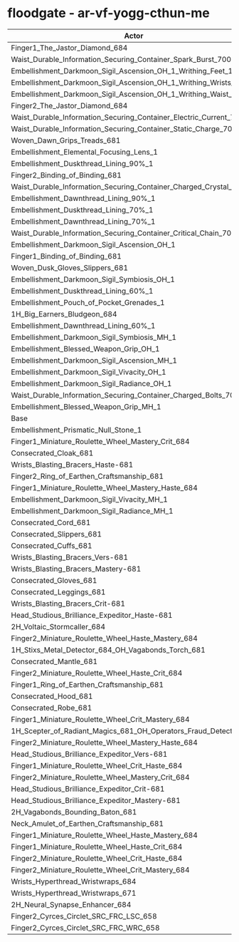 # floodgate - ar-vf-yogg-cthun-me
| Actor | DPS | Increase |
|---|:---:|:---:|
|Finger1_The_Jastor_Diamond_684|3291426|0.97%|
|Waist_Durable_Information_Securing_Container_Spark_Burst_700|3287845|0.86%|
|Embellishment_Darkmoon_Sigil_Ascension_OH_1_Writhing_Feet_1|3285112|0.78%|
|Embellishment_Darkmoon_Sigil_Ascension_OH_1_Writhing_Wrists_1|3285012|0.78%|
|Embellishment_Darkmoon_Sigil_Ascension_OH_1_Writhing_Waist_1|3284767|0.77%|
|Finger2_The_Jastor_Diamond_684|3284241|0.75%|
|Waist_Durable_Information_Securing_Container_Electric_Current_700|3283072|0.72%|
|Waist_Durable_Information_Securing_Container_Static_Charge_700|3282428|0.70%|
|Woven_Dawn_Grips_Treads_681|3278605|0.58%|
|Embellishment_Elemental_Focusing_Lens_1|3277547|0.55%|
|Embellishment_Duskthread_Lining_90%_1|3277030|0.53%|
|Finger2_Binding_of_Binding_681|3276955|0.53%|
|Waist_Durable_Information_Securing_Container_Charged_Crystal_700|3275881|0.50%|
|Embellishment_Dawnthread_Lining_90%_1|3275447|0.48%|
|Embellishment_Duskthread_Lining_70%_1|3273639|0.43%|
|Embellishment_Dawnthread_Lining_70%_1|3273215|0.42%|
|Waist_Durable_Information_Securing_Container_Critical_Chain_700|3273134|0.41%|
|Embellishment_Darkmoon_Sigil_Ascension_OH_1|3272111|0.38%|
|Finger1_Binding_of_Binding_681|3270964|0.35%|
|Woven_Dusk_Gloves_Slippers_681|3270891|0.34%|
|Embellishment_Darkmoon_Sigil_Symbiosis_OH_1|3270853|0.34%|
|Embellishment_Duskthread_Lining_60%_1|3270852|0.34%|
|Embellishment_Pouch_of_Pocket_Grenades_1|3270449|0.33%|
|1H_Big_Earners_Bludgeon_684|3269981|0.32%|
|Embellishment_Dawnthread_Lining_60%_1|3269589|0.30%|
|Embellishment_Darkmoon_Sigil_Symbiosis_MH_1|3266850|0.22%|
|Embellishment_Blessed_Weapon_Grip_OH_1|3266716|0.22%|
|Embellishment_Darkmoon_Sigil_Ascension_MH_1|3264354|0.14%|
|Embellishment_Darkmoon_Sigil_Vivacity_OH_1|3264240|0.14%|
|Embellishment_Darkmoon_Sigil_Radiance_OH_1|3264090|0.14%|
|Waist_Durable_Information_Securing_Container_Charged_Bolts_700|3263949|0.13%|
|Embellishment_Blessed_Weapon_Grip_MH_1|3262771|0.10%|
|Base|3259657|0.00%|
|Embellishment_Prismatic_Null_Stone_1|3258860|-0.02%|
|Finger1_Miniature_Roulette_Wheel_Mastery_Crit_684|3258807|-0.03%|
|Consecrated_Cloak_681|3258346|-0.04%|
|Wrists_Blasting_Bracers_Haste-681|3257845|-0.06%|
|Finger2_Ring_of_Earthen_Craftsmanship_681|3257393|-0.07%|
|Finger1_Miniature_Roulette_Wheel_Mastery_Haste_684|3257144|-0.08%|
|Embellishment_Darkmoon_Sigil_Vivacity_MH_1|3256983|-0.08%|
|Embellishment_Darkmoon_Sigil_Radiance_MH_1|3256755|-0.09%|
|Consecrated_Cord_681|3256469|-0.10%|
|Consecrated_Slippers_681|3256447|-0.10%|
|Consecrated_Cuffs_681|3256263|-0.10%|
|Wrists_Blasting_Bracers_Vers-681|3255395|-0.13%|
|Wrists_Blasting_Bracers_Mastery-681|3255005|-0.14%|
|Consecrated_Gloves_681|3254684|-0.15%|
|Consecrated_Leggings_681|3254583|-0.16%|
|Wrists_Blasting_Bracers_Crit-681|3253787|-0.18%|
|Head_Studious_Brilliance_Expeditor_Haste-681|3253592|-0.19%|
|2H_Voltaic_Stormcaller_684|3253143|-0.20%|
|Finger2_Miniature_Roulette_Wheel_Haste_Mastery_684|3252999|-0.20%|
|1H_Stixs_Metal_Detector_684_OH_Vagabonds_Torch_681|3252507|-0.22%|
|Consecrated_Mantle_681|3251008|-0.27%|
|Finger2_Miniature_Roulette_Wheel_Haste_Crit_684|3248841|-0.33%|
|Finger1_Ring_of_Earthen_Craftsmanship_681|3248697|-0.34%|
|Consecrated_Hood_681|3248523|-0.34%|
|Consecrated_Robe_681|3248197|-0.35%|
|Finger1_Miniature_Roulette_Wheel_Crit_Mastery_684|3247947|-0.36%|
|1H_Scepter_of_Radiant_Magics_681_OH_Operators_Fraud_Detector_684|3246555|-0.40%|
|Finger2_Miniature_Roulette_Wheel_Mastery_Haste_684|3246549|-0.40%|
|Head_Studious_Brilliance_Expeditor_Vers-681|3243879|-0.48%|
|Finger1_Miniature_Roulette_Wheel_Crit_Haste_684|3243325|-0.50%|
|Finger2_Miniature_Roulette_Wheel_Mastery_Crit_684|3242360|-0.53%|
|Head_Studious_Brilliance_Expeditor_Crit-681|3242132|-0.54%|
|Head_Studious_Brilliance_Expeditor_Mastery-681|3242018|-0.54%|
|2H_Vagabonds_Bounding_Baton_681|3240065|-0.60%|
|Neck_Amulet_of_Earthen_Craftsmanship_681|3238430|-0.65%|
|Finger1_Miniature_Roulette_Wheel_Haste_Mastery_684|3237428|-0.68%|
|Finger1_Miniature_Roulette_Wheel_Haste_Crit_684|3234933|-0.76%|
|Finger2_Miniature_Roulette_Wheel_Crit_Haste_684|3233995|-0.79%|
|Finger2_Miniature_Roulette_Wheel_Crit_Mastery_684|3231670|-0.86%|
|Wrists_Hyperthread_Wristwraps_684|3215843|-1.34%|
|Wrists_Hyperthread_Wristwraps_671|3205899|-1.65%|
|2H_Neural_Synapse_Enhancer_684|3162901|-2.97%|
|Finger2_Cyrces_Circlet_SRC_FRC_LSC_658|2925971|-10.24%|
|Finger2_Cyrces_Circlet_SRC_FRC_WRC_658|2924857|-10.27%|
